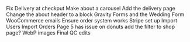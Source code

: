 Fix Delivery at checkput
Make about a carousel
Add the delivery page
Change the about header to a block
Gravity Forms and the Wedding Form
WooCommerce emails
Ensure order system works
Stripe set up
Import Users
Import Orders
Page 5 has issue on donuts
add the filter to shop page?
WebP images
Final QC edits
